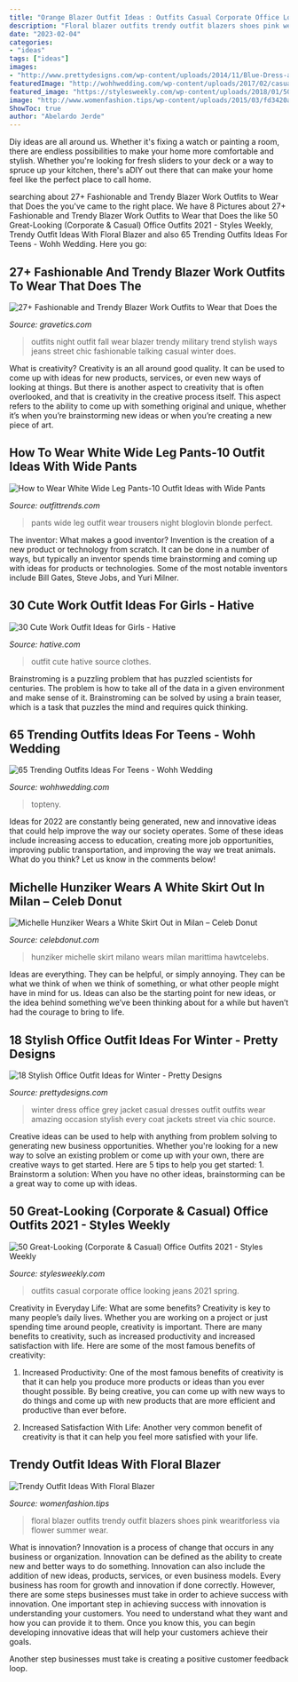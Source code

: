 ```yaml
---
title: "Orange Blazer Outfit Ideas : Outfits Casual Corporate Office Looking Jeans 2021 Spring"
description: "Floral blazer outfits trendy outfit blazers shoes pink wearitforless via flower summer wear"
date: "2023-02-04"
categories:
- "ideas"
tags: ["ideas"]
images:
- "http://www.prettydesigns.com/wp-content/uploads/2014/11/Blue-Dress-and-Grey-Jacket-for-Winter.jpg"
featuredImage: "http://wohhwedding.com/wp-content/uploads/2017/02/casual-winter-outfits-girls-22.jpg"
featured_image: "https://stylesweekly.com/wp-content/uploads/2018/01/50-great-looking-corporate-and-casual-work-outfits-for-women-1.jpg"
image: "http://www.womenfashion.tips/wp-content/uploads/2015/03/fd3420af6dc0df777089dafff338c429-682x1024.jpg"
ShowToc: true
author: "Abelardo Jerde"
---
```



Diy ideas are all around us. Whether it's fixing a watch or painting a room, there are endless possibilities to make your home more comfortable and stylish. Whether you're looking for fresh sliders to your deck or a way to spruce up your kitchen, there's aDIY out there that can make your home feel like the perfect place to call home.

	

		
searching about 27+ Fashionable and Trendy Blazer Work Outfits to Wear that Does the you've came to the right place. We have 8 Pictures about 27+ Fashionable and Trendy Blazer Work Outfits to Wear that Does the like 50 Great-Looking (Corporate &amp; Casual) Office Outfits 2021 - Styles Weekly, Trendy Outfit Ideas With Floral Blazer and also 65 Trending Outfits Ideas For Teens - Wohh Wedding. Here you go:
		
    
## 27+ Fashionable And Trendy Blazer Work Outfits To Wear That Does The

<img loading=lazy src="http://www.gravetics.com/wp-content/uploads/2017/08/Trendy-Blazer-Work-Outfits.jpg" onerror="this.onerror=null;this.src='https://tse2.mm.bing.net/th?id=OIP.-85zmbHG76ZHJBQ5T2oLPQHaLD&amp;pid=15.1';" alt="27+ Fashionable and Trendy Blazer Work Outfits to Wear that Does the">

_Source: gravetics.com_

>outfits night outfit fall wear blazer trendy military trend stylish ways jeans street chic fashionable talking casual winter does. 

	

What is creativity?
Creativity is an all around good quality. It can be used to come up with ideas for new products, services, or even new ways of looking at things. But there is another aspect to creativity that is often overlooked, and that is creativity in the creative process itself. This aspect refers to the ability to come up with something original and unique, whether it’s when you’re brainstorming new ideas or when you’re creating a new piece of art.

    
## How To Wear White Wide Leg Pants-10 Outfit Ideas With Wide Pants

<img loading=lazy src="https://www.outfittrends.com/wp-content/uploads/2016/08/white-wide-leg-pants-with-black-top.jpg" onerror="this.onerror=null;this.src='https://tse4.mm.bing.net/th?id=OIP.8GR9yrIPgvgkCOSWeEycdgHaLH&amp;pid=15.1';" alt="How to Wear White Wide Leg Pants-10 Outfit Ideas with Wide Pants">

_Source: outfittrends.com_

>pants wide leg outfit wear trousers night bloglovin blonde perfect. 

	

The inventor: What makes a good inventor?
Invention is the creation of a new product or technology from scratch. It can be done in a number of ways, but typically an inventor spends time brainstorming and coming up with ideas for products or technologies. Some of the most notable inventors include Bill Gates, Steve Jobs, and Yuri Milner.

    
## 30 Cute Work Outfit Ideas For Girls - Hative

<img loading=lazy src="https://hative.com/wp-content/uploads/2015/02/work-outfit-ideas/12-cute-work-outfit-ideas-for-girls.jpg" onerror="this.onerror=null;this.src='https://tse3.mm.bing.net/th?id=OIP.i4hhF_9yc3z9SEtZLWgnlAHaLh&amp;pid=15.1';" alt="30 Cute Work Outfit Ideas for Girls - Hative">

_Source: hative.com_

>outfit cute hative source clothes. 

	

Brainstroming is a puzzling problem that has puzzled scientists for centuries. The problem is how to take all of the data in a given environment and make sense of it. Brainstroming can be solved by using a brain teaser, which is a task that puzzles the mind and requires quick thinking.

    
## 65 Trending Outfits Ideas For Teens - Wohh Wedding

<img loading=lazy src="http://wohhwedding.com/wp-content/uploads/2017/02/casual-winter-outfits-girls-22.jpg" onerror="this.onerror=null;this.src='https://tse4.mm.bing.net/th?id=OIP.T8mytwxcbcxqdWsJw_tCjgHaLH&amp;pid=15.1';" alt="65 Trending Outfits Ideas For Teens - Wohh Wedding">

_Source: wohhwedding.com_

>topteny. 

	

Ideas for 2022 are constantly being generated, new and innovative ideas that could help improve the way our society operates. Some of these ideas include increasing access to education, creating more job opportunities, improving public transportation, and improving the way we treat animals. What do you think? Let us know in the comments below!

    
## Michelle Hunziker Wears A White Skirt Out In Milan – Celeb Donut

<img loading=lazy src="https://celebdonut.com/wp-content/uploads/2018/07/michelle-hunziker-wears-a-white-skirt-out-in-milan-5.jpg" onerror="this.onerror=null;this.src='https://tse4.mm.bing.net/th?id=OIP.P6kZWHUcL1N82dWGtlhn-AHaLH&amp;pid=15.1';" alt="Michelle Hunziker Wears a White Skirt Out in Milan – Celeb Donut">

_Source: celebdonut.com_

>hunziker michelle skirt milano wears milan marittima hawtcelebs. 

	

Ideas are everything. They can be helpful, or simply annoying. They can be what we think of when we think of something, or what other people might have in mind for us. Ideas can also be the starting point for new ideas, or the idea behind something we’ve been thinking about for a while but haven’t had the courage to bring to life.

    
## 18 Stylish Office Outfit Ideas For Winter - Pretty Designs

<img loading=lazy src="http://www.prettydesigns.com/wp-content/uploads/2014/11/Blue-Dress-and-Grey-Jacket-for-Winter.jpg" onerror="this.onerror=null;this.src='https://tse1.mm.bing.net/th?id=OIP.XsaLSMQ8DUctptQ2CeTZyQHaK3&amp;pid=15.1';" alt="18 Stylish Office Outfit Ideas for Winter - Pretty Designs">

_Source: prettydesigns.com_

>winter dress office grey jacket casual dresses outfit outfits wear amazing occasion stylish every coat jackets street via chic source. 

	

Creative ideas can be used to help with anything from problem solving to generating new business opportunities. Whether you're looking for a new way to solve an existing problem or come up with your own, there are creative ways to get started. Here are 5 tips to help you get started: 1. Brainstorm a solution: When you have no other ideas, brainstorming can be a great way to come up with ideas.

    
## 50 Great-Looking (Corporate &amp; Casual) Office Outfits 2021 - Styles Weekly

<img loading=lazy src="https://stylesweekly.com/wp-content/uploads/2018/01/50-great-looking-corporate-and-casual-work-outfits-for-women-1.jpg" onerror="this.onerror=null;this.src='https://tse2.mm.bing.net/th?id=OIP.GXFwemVxoYFdcJgJ1v4hcQHaMo&amp;pid=15.1';" alt="50 Great-Looking (Corporate &amp; Casual) Office Outfits 2021 - Styles Weekly">

_Source: stylesweekly.com_

>outfits casual corporate office looking jeans 2021 spring. 

	

Creativity in Everyday Life: What are some benefits?
Creativity is key to many people’s daily lives. Whether you are working on a project or just spending time around people, creativity is important. There are many benefits to creativity, such as increased productivity and increased satisfaction with life. Here are some of the most famous benefits of creativity: 
1) Increased Productivity: One of the most famous benefits of creativity is that it can help you produce more products or ideas than you ever thought possible. By being creative, you can come up with new ways to do things and come up with new products that are more efficient and productive than ever before. 

2) Increased Satisfaction With Life: Another very common benefit of creativity is that it can help you feel more satisfied with your life.

    
## Trendy Outfit Ideas With Floral Blazer

<img loading=lazy src="http://www.womenfashion.tips/wp-content/uploads/2015/03/fd3420af6dc0df777089dafff338c429-682x1024.jpg" onerror="this.onerror=null;this.src='https://tse1.mm.bing.net/th?id=OIP.4Pec2AHnFeYX9x7GQHLovQHaLH&amp;pid=15.1';" alt="Trendy Outfit Ideas With Floral Blazer">

_Source: womenfashion.tips_

>floral blazer outfits trendy outfit blazers shoes pink wearitforless via flower summer wear. 

	

What is innovation?
Innovation is a process of change that occurs in any business or organization. Innovation can be defined as the ability to create new and better ways to do something. Innovation can also include the addition of new ideas, products, services, or even business models. Every business has room for growth and innovation if done correctly. However, there are some steps businesses must take in order to achieve success with innovation.
One important step in achieving success with innovation is understanding your customers. You need to understand what they want and how you can provide it to them. Once you know this, you can begin developing innovative ideas that will help your customers achieve their goals.

Another step businesses must take is creating a positive customer feedback loop.

